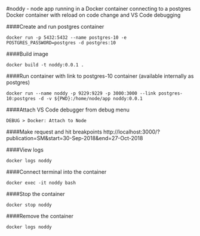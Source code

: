 #noddy - node app running in a Docker container connecting to a postgres Docker container with reload on code change and VS Code debugging

####Create and run postgres container
```console
docker run -p 5432:5432 --name postgres-10 -e POSTGRES_PASSWORD=postgres -d postgres:10
```
####Build image
```console
docker build -t noddy:0.0.1 .
```
####Run container with link to postgres-10 container (available internally as postgres)
```console
docker run --name noddy -p 9229:9229 -p 3000:3000 --link postgres-10:postgres -d -v ${PWD}:/home/node/app noddy:0.0.1
```
####Attach VS Code debugger from debug menu
```console
DEBUG > Docker: Attach to Node
```
####Make request and hit breakpoints
http://localhost:3000/?publication=SM&start=30-Sep-2018&end=27-Oct-2018

####View logs
```console
docker logs noddy
```
####Connect terminal into the container
```console
docker exec -it noddy bash
```
####Stop the container
```console
docker stop noddy
```
####Remove the container
```console
docker logs noddy
```